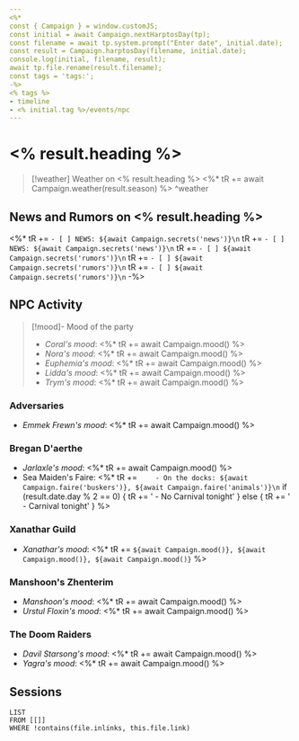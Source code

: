 ```yaml
---
<%*
const { Campaign } = window.customJS;
const initial = await Campaign.nextHarptosDay(tp);
const filename = await tp.system.prompt("Enter date", initial.date);
const result = Campaign.harptosDay(filename, initial.date);
console.log(initial, filename, result);
await tp.file.rename(result.filename);
const tags = 'tags:';
-%>
<% tags %>
- timeline
- <% initial.tag %>/events/npc
---
```

# <% result.heading %>

> [!weather] Weather on <% result.heading %>
> <%* tR += await Campaign.weather(result.season) %>
^weather

## News and Rumors on <% result.heading %>
<%* 
tR += `- [ ] NEWS: ${await Campaign.secrets('news')}\n`
tR += `- [ ] NEWS: ${await Campaign.secrets('news')}\n`
tR += `- [ ] ${await Campaign.secrets('rumors')}\n`
tR += `- [ ] ${await Campaign.secrets('rumors')}\n`
tR += `- [ ] ${await Campaign.secrets('rumors')}\n`
-%>

## NPC Activity
> [!mood]- Mood of the party
> - *Coral's mood*: <%* tR += await Campaign.mood() %>
> - *Nora's mood*: <%* tR += await Campaign.mood() %>
> - *Euphemia's mood*: <%* tR += await Campaign.mood() %>
> - *Lidda's mood*: <%* tR += await Campaign.mood() %>
> - *Trym's mood*: <%* tR += await Campaign.mood() %>

### Adversaries
- *Emmek Frewn's mood*: <%* tR += await Campaign.mood() %>

### Bregan D'aerthe
- *Jarlaxle's mood*: <%* tR += await Campaign.mood() %>
- Sea Maiden's Faire: 
<%*
tR += `    - On the docks: ${await Campaign.faire('buskers')}, ${await Campaign.faire('animals')}\n`
if (result.date.day % 2 == 0) {
    tR += '    - No Carnival tonight'
} else {
    tR += '    - Carnival tonight'
}
%>

### Xanathar Guild
- *Xanathar's mood*: <%* tR += `${await Campaign.mood()}, ${await Campaign.mood()}, ${await Campaign.mood()}` %>

### Manshoon's Zhenterim
- *Manshoon's mood*: <%* tR += await Campaign.mood() %>
- *Urstul Floxin's mood*: <%* tR += await Campaign.mood() %>

### The Doom Raiders
- *Davil Starsong's mood*: <%* tR += await Campaign.mood() %>
- *Yagra's mood*: <%* tR += await Campaign.mood() %>

## Sessions
```dataview
LIST
FROM [[]]
WHERE !contains(file.inlinks, this.file.link)
```